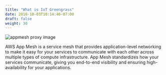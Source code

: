 ```yaml
---
title: "What is IoT Greengrass"
date: 2018-10-03T10:14:46-07:00
draft: false
weight: 30
---
```


![appmesh proxy image](/images/introduction/appmesh-proxy.png)

AWS App Mesh is a service mesh that provides application-level networking to make it easy for your services to communicate with each other across multiple types of compute infrastructure. App Mesh standardizes how your services communicate, giving you end-to-end visibility and ensuring high-availability for your applications.
